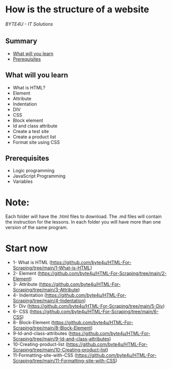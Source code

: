 # How is the structure of a website
###### BYTE4U - IT Solutions

## Summary
- [What will you learn](#What-will-you-learn)
- [Prerequisites](#Prerequisites)
  
## What will you learn
- What is HTML?
- Element 
- Attribute
- Indentation
- DIV
- CSS
- Block element
- Id and class attribute
- Create a test site
- Create a product list
- Format site using CSS

## Prerequisites

- Logic programming
- JavaScript Programming
- Variables

# Note:
Each folder will have the .html files to download. 
The .md files will contain the instruction for the lessons. 
In each folder you will have more than one version of the same program.

# Start now 
- 1- What is HTML (https://github.com/byte4u/HTML-For-Scraping/tree/main/1-What-is-HTML)
- 2- Element (https://github.com/byte4u/HTML-For-Scraping/tree/main/2-Element)
- 3- Attribute (https://github.com/byte4u/HTML-For-Scraping/tree/main/3-Attribute)
- 4- Indentation (https://github.com/byte4u/HTML-For-Scraping/tree/main/4-Indentation)
- 5- Div (https://github.com/byte4u/HTML-For-Scraping/tree/main/5-Div)
- 6- CSS (https://github.com/byte4u/HTML-For-Scraping/tree/main/6-CSS)
- 8- Block-Element (https://github.com/byte4u/HTML-For-Scraping/tree/main/8-Block-Element)
- 9-Id-and-class-attributes (https://github.com/byte4u/HTML-For-Scraping/tree/main/9-Id-and-class-attributes)
- 10-Creating-product-list (https://github.com/byte4u/HTML-For-Scraping/tree/main/10-Creating-product-list)
- 11-Formatting-site-with-CSS (https://github.com/byte4u/HTML-For-Scraping/tree/main/11-Formatting-site-with-CSS)  
